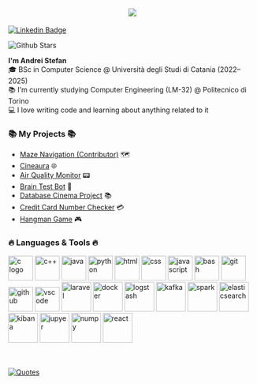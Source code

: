 <!DOCTYPE html>
<html lang="en">
<body>
  <h1 align="center">
    <a href="https://git.io/typing-svg">
      <img src="https://readme-typing-svg.herokuapp.com/?lines=Hi,+Developer!+💻;&center=true&size=30">
    </a>
  </h1>

  <a href="https://www.linkedin.com/in/andreistefand/">
      <img src="https://img.shields.io/badge/-LinkedIn-blue?style=flat-square&logo=Linkedin&logoColor=white" alt="Linkedin Badge">
  </a>

![Github Stars](https://img.shields.io/github/stars/picred?style=social)<br>

  <p>
    <strong>I'm Andrei Stefan</strong></u>
    <br>
    🎓 BSc in Computer Science @ Università degli Studi di Catania (2022–2025)
    <br>
    📚 I'm currently studying Computer Engineering (LM-32) @ Politecnico di Torino
    <br>
    💻 I love writing code and learning about anything related to it
  </p>

  <h3 align="justify">📚 My Projects 📚</h3>
  <ul>
      <li><a href="https://github.com/Picred/cineaura">Maze Navigation (Contributor)</a> 🗺️ </li>
      <li><a href="https://github.com/Picred/cineaura">Cineaura</a> 🌐</li>
      <li><a href="https://github.com/Picred/air-quality-monitor">Air Quality Monitor</a> 📟</li>
      <li><a href="https://github.com/Picred/brain-test-bot">Brain Test Bot</a> 🧠</li>
      <li><a href="https://github.com/Picred/cinema-database">Database Cinema Project</a> 📚</li>
      <li><a href="https://github.com/Picred/ccn-check">Credit Card Number Checker</a> 💳</li>
      <li><a href="https://github.com/Picred/hangman-game">Hangman Game</a> 🎮</li>
  </ul>


  <h3 align="justify">🔥 Languages & Tools 🔥</h3>
  <p>
    <img  src="https://cdn.jsdelivr.net/gh/devicons/devicon@latest/icons/c/c-original.svg" style="width:50px;" alt="c logo"/>
    <img  src="https://cdn.jsdelivr.net/gh/devicons/devicon@latest/icons/cplusplus/cplusplus-original.svg" style="width:50px" alt="c++" />
    <img  src="https://cdn.jsdelivr.net/gh/devicons/devicon@latest/icons/java/java-original-wordmark.svg" style="width:50px" alt="java"/>
    <img  src="https://cdn.jsdelivr.net/gh/devicons/devicon@latest/icons/python/python-original-wordmark.svg" style="width:50px" alt="python"/>
    <img  src="https://cdn.jsdelivr.net/gh/devicons/devicon@latest/icons/html5/html5-original-wordmark.svg" style="width:50px" alt="html"/>
    <img  src="https://cdn.jsdelivr.net/gh/devicons/devicon@latest/icons/css3/css3-original-wordmark.svg" style="width:50px" alt="css"/>
    <img  src="https://cdn.jsdelivr.net/gh/devicons/devicon@latest/icons/javascript/javascript-original.svg" style="width:50px" alt="javascript"/>
    <img  src="https://cdn.jsdelivr.net/gh/devicons/devicon@latest/icons/bash/bash-original.svg" style="width:50px" alt="bash"/>
    <img  src="https://cdn.jsdelivr.net/gh/devicons/devicon@latest/icons/git/git-original-wordmark.svg" style="width:50px" alt="git"/>
    <img  src="https://cdn.jsdelivr.net/gh/devicons/devicon@latest/icons/github/github-original-wordmark.svg" style="width:50px" alt="github"/>    
    <img  src="https://cdn.jsdelivr.net/gh/devicons/devicon@latest/icons/vscode/vscode-original-wordmark.svg" style="width:50px" alt="vscode"/>
    <img  src="https://cdn.jsdelivr.net/gh/devicons/devicon@latest/icons/laravel/laravel-original-wordmark.svg" style="width:60px" alt="laravel"/>
    <img  src="https://cdn.jsdelivr.net/gh/devicons/devicon@latest/icons/docker/docker-original-wordmark.svg" style="width:60px" alt="docker"/>
    <img src="https://cdn.jsdelivr.net/gh/devicons/devicon@latest/icons/logstash/logstash-original.svg"style="width:60px" alt="logstash"/>
    <img  src="https://cdn.jsdelivr.net/gh/devicons/devicon@latest/icons/apachekafka/apachekafka-original-wordmark.svg" style="width:60px" alt="kafka"/>
    <img  src="https://cdn.jsdelivr.net/gh/devicons/devicon@latest/icons/apachespark/apachespark-original-wordmark.svg" style="width:60px" alt="spark" />
    <img src="https://cdn.jsdelivr.net/gh/devicons/devicon@latest/icons/elasticsearch/elasticsearch-original.svg" style="width:60px" alt="elasticsearch" />
    <img  src="https://cdn.jsdelivr.net/gh/devicons/devicon@latest/icons/kibana/kibana-original-wordmark.svg" style="width:60px" alt="kibana" />
    <img  src="https://cdn.jsdelivr.net/gh/devicons/devicon@latest/icons/jupyter/jupyter-original-wordmark.svg" style="width:60px" alt="jupyer" />
    <img src="https://cdn.jsdelivr.net/gh/devicons/devicon@latest/icons/numpy/numpy-original-wordmark.svg" style="width:60px" alt="numpy"/>
    <img src="https://cdn.jsdelivr.net/gh/devicons/devicon@latest/icons/react/react-original-wordmark.svg" style="width:60px" alt="react"/>

  </p>



  <br>
  <br>

  <a href="https://github.com/piyushsuthar/github-readme-quotes">
    <img class="quote" src="https://quotes-github-readme.vercel.app/api?type=horizontal&theme=gruvbox" alt="Quotes">
  </a>
</body>
</html>
